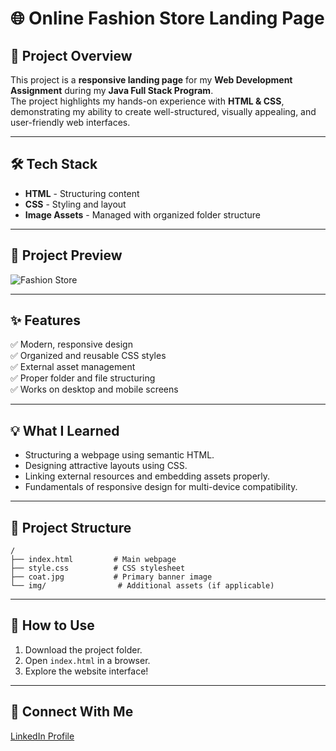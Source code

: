 
# 🌐 Online Fashion Store Landing Page

## 📌 Project Overview  
This project is a **responsive landing page** for my **Web Development Assignment** during my **Java Full Stack Program**.  
The project highlights my hands-on experience with **HTML & CSS**, demonstrating my ability to create well-structured, visually appealing, and user-friendly web interfaces.

---

## 🛠️ Tech Stack
- **HTML** - Structuring content
- **CSS** - Styling and layout
- **Image Assets** - Managed with organized folder structure

---

## 📸 Project Preview
![Fashion Store](./coat.jpg)

---

## ✨ Features
✅ Modern, responsive design  
✅ Organized and reusable CSS styles  
✅ External asset management  
✅ Proper folder and file structuring  
✅ Works on desktop and mobile screens

---

## 💡 What I Learned
- Structuring a webpage using semantic HTML.
- Designing attractive layouts using CSS.
- Linking external resources and embedding assets properly.
- Fundamentals of responsive design for multi-device compatibility.

---

## 📂 Project Structure
```plaintext
/
├── index.html         # Main webpage
├── style.css          # CSS stylesheet
├── coat.jpg           # Primary banner image
└── img/                # Additional assets (if applicable)
```

---

## 🚀 How to Use
1. Download the project folder.
2. Open `index.html` in a browser.
3. Explore the website interface!

---

## 📧 Connect With Me
[LinkedIn Profile](https://linkedin.com/in/utkarsh-sable-28feb2004)  
